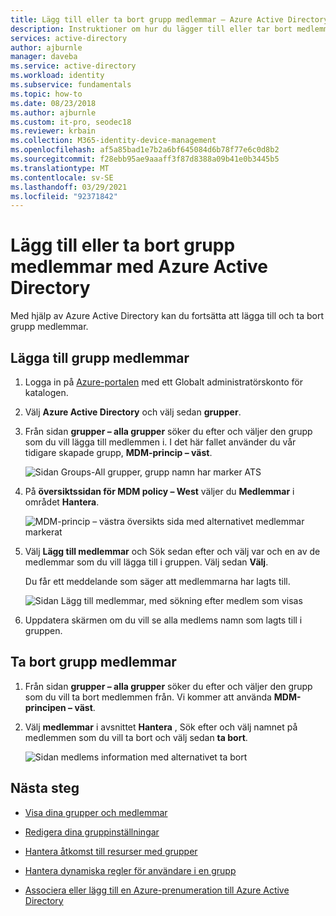 ```yaml
---
title: Lägg till eller ta bort grupp medlemmar – Azure Active Directory | Microsoft Docs
description: Instruktioner om hur du lägger till eller tar bort medlemmar från en grupp med hjälp av Azure Active Directory.
services: active-directory
author: ajburnle
manager: daveba
ms.service: active-directory
ms.workload: identity
ms.subservice: fundamentals
ms.topic: how-to
ms.date: 08/23/2018
ms.author: ajburnle
ms.custom: it-pro, seodec18
ms.reviewer: krbain
ms.collection: M365-identity-device-management
ms.openlocfilehash: af5a85bad1e7b2a6bf645084d6b78f77e6c0d8b2
ms.sourcegitcommit: f28ebb95ae9aaaff3f87d8388a09b41e0b3445b5
ms.translationtype: MT
ms.contentlocale: sv-SE
ms.lasthandoff: 03/29/2021
ms.locfileid: "92371842"
---
```

# <a name="add-or-remove-group-members-using-azure-active-directory"></a>Lägg till eller ta bort grupp medlemmar med Azure Active Directory
Med hjälp av Azure Active Directory kan du fortsätta att lägga till och ta bort grupp medlemmar.

## <a name="to-add-group-members"></a>Lägga till grupp medlemmar

1. Logga in på [Azure-portalen](https://portal.azure.com) med ett Globalt administratörskonto för katalogen.

2. Välj **Azure Active Directory** och välj sedan **grupper**.

3. Från sidan **grupper – alla grupper** söker du efter och väljer den grupp som du vill lägga till medlemmen i. I det här fallet använder du vår tidigare skapade grupp, **MDM-princip – väst**.

    ![Sidan Groups-All grupper, grupp namn har marker ATS](media/active-directory-groups-members-azure-portal/group-all-groups-screen.png)

4. På **översiktssidan för MDM policy – West** väljer du **Medlemmar** i området **Hantera**.

    ![MDM-princip – västra översikts sida med alternativet medlemmar markerat](media/active-directory-groups-members-azure-portal/group-overview-blade.png)

5. Välj **Lägg till medlemmar** och Sök sedan efter och välj var och en av de medlemmar som du vill lägga till i gruppen. Välj sedan **Välj**.

    Du får ett meddelande som säger att medlemmarna har lagts till.

    ![Sidan Lägg till medlemmar, med sökning efter medlem som visas](media/active-directory-groups-members-azure-portal/update-members.png)

6. Uppdatera skärmen om du vill se alla medlems namn som lagts till i gruppen.

## <a name="to-remove-group-members"></a>Ta bort grupp medlemmar

1. Från sidan **grupper – alla grupper** söker du efter och väljer den grupp som du vill ta bort medlemmen från. Vi kommer att använda **MDM-principen – väst**.

2. Välj **medlemmar** i avsnittet **Hantera** , Sök efter och välj namnet på medlemmen som du vill ta bort och välj sedan **ta bort**.

    ![Sidan medlems information med alternativet ta bort](media/active-directory-groups-members-azure-portal/remove-members-from-group.png)

## <a name="next-steps"></a>Nästa steg

- [Visa dina grupper och medlemmar](active-directory-groups-view-azure-portal.md)

- [Redigera dina gruppinställningar](active-directory-groups-settings-azure-portal.md)

- [Hantera åtkomst till resurser med grupper](active-directory-manage-groups.md)

- [Hantera dynamiska regler för användare i en grupp](../enterprise-users/groups-create-rule.md)

- [Associera eller lägg till en Azure-prenumeration till Azure Active Directory](active-directory-how-subscriptions-associated-directory.md)
